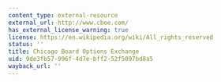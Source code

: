 ```yaml
---
content_type: external-resource
external_url: http://www.cboe.com/
has_external_license_warning: true
license: https://en.wikipedia.org/wiki/All_rights_reserved
status: ''
title: Chicago Board Options Exchange
uid: 9de3fb57-996f-4d7e-bff2-52f5097bd8a5
wayback_url: ''
---
```


